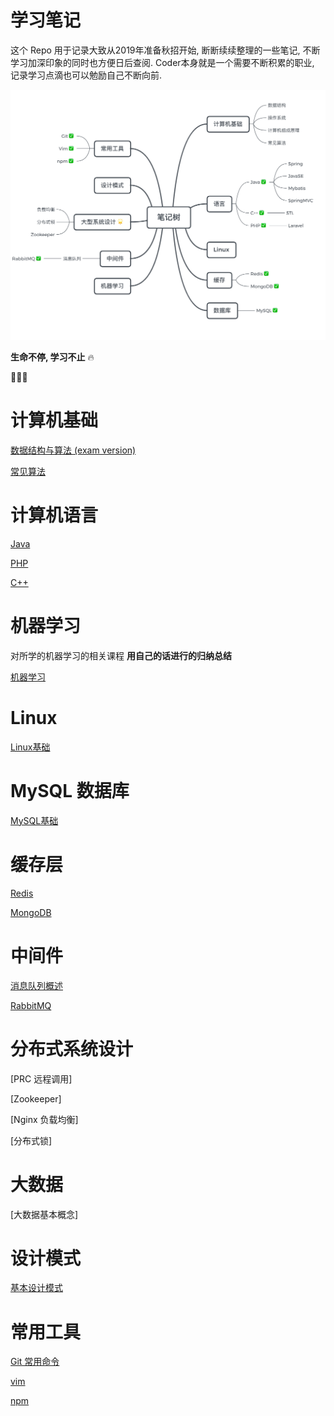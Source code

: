 # 学习笔记

这个 Repo 用于记录大致从2019年准备秋招开始, 断断续续整理的一些笔记, 不断学习加深印象的同时也方便日后查阅. Coder本身就是一个需要不断积累的职业, 记录学习点滴也可以勉励自己不断向前.

<img src='NoteTree.png'>

**生命不停, 学习不止** 🔥

🏃🏃‍♀️



# 计算机基础

[数据结构与算法 (exam version)](datastructure/ds.md)

[常见算法](algorithm/README.md)



# 计算机语言

[Java](java/README.md) 

[PHP](PHP/README.md)

[C++](C++/README.md)




# 机器学习

对所学的机器学习的相关课程 **用自己的话进行的归纳总结**

[机器学习](机器学习/README.md)



# Linux

[Linux基础](linux/README.md)



# MySQL 数据库

[MySQL基础](MySQL/README.md)



# 缓存层

[Redis](Redis/Redis.md)

[MongoDB](MongoDB/MongDB.md)



# 中间件

[消息队列概述](中间件/消息队列/消息队列概述.md)

[RabbitMQ](中间件/消息队列/RabbitMQ.md)





# 分布式系统设计

[PRC 远程调用]

[Zookeeper]

[Nginx 负载均衡]

[分布式锁]



# 大数据

[大数据基本概念]



# 设计模式

[基本设计模式]()



# 常用工具

[Git 常用命令]()

[vim](Vim/Vim.md)

[npm](npm/npm.md)